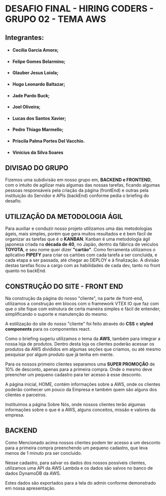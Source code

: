# DESAFIO FINAL - HIRING CODERS - GRUPO 02 - TEMA AWS

## Integrantes: 
* #### Cecilia Garcia Amora;
* #### Felipe Gomes Belarmino;
* #### Glauber Jesus Loiola;
* #### Hugo Leonardo Baltazar;
* #### Jade Pardo Buck;
* #### Joel Oliveira;
* #### Lucas dos Santos Xavier;
* #### Pedro Thiago Marmello;
* #### Priscila Palma Portes Del Vacchio.
* #### Vinícius da Silva Soares

## DIVISAO DO GRUPO
Fizemos uma subdivisão em nosso grupo em, **BACKEND e FRONTEND**, com o intuito de agilizar mais algumas das nossas tarefas, ficando algumas pessoas responsáveis pela criação da página (frontEnd) e outras pela instituição do Servidor e APIs (backEnd) conforme pedia o briefing do desafio. 

## UTILIZAÇÃO DA METODOLOGIA ÁGIL
Para auxiliar e conduzir nosso projeto utilizamos uma das metodologias ágeis, mais simples, porém que gera muitos resultados e é bem fácil de organizar as tarefas que é o **KANBAN**. Kanban é uma metodologia ágil japonesa criada na __década de 40__, no Japão, dentro da fábrica de veículos **TOYOTA**, e seu nome quer dizer __"cartão"__. Como ferramenta utilizamos o aplicativo **PIPEFY** para criar os cartões com cada tarefa a ser concluida, e cada etapa a ser passada, até chegar ao DEPLOY e à finalização. 
A divisão destas tarefas ficou a cargo com as habilidades de cada dev, tanto no front quanto no backEnd.

## CONSTRUÇÃO DO SITE - FRONT END
Na construção da página do nosso "cliente", na parte de front-end, utilizamos a construção em blocos com o framework VTEX IO que faz com que o site fique com estrutura de certa maneira simples e fácil de entender, simplificando o suporte e manutenção do mesmo. 

A estilização do site do nosso "cliente" foi feito através do **CSS** e **styled components** para os componentes react.

Como o briefing sugeriu utilizamos o tema da **AWS**, também para integrar a nossa loja de produtos. Dentro desta loja os clientes poderão acessar os produtos da AWS divididos em algumas seções que criamos, ou até mesmo pesquisar por algum produto que já tenha em mente. 

Para os nossos primeiro clientes separamos uma **SUPER PROMOÇÃO** de 10% de desconto, apenas para a primeira compra. Onde o mesmo deve preencher um pequeno cadastro para ter acesso à esse desconto. 

A página inicial, HOME, contém informações sobre a AWS, onde os clientes poderão conhecer um pouco da Empresa e também quem são alguns dos clientes e parceiros. 

Instituimos a página Sobre Nós, onde nossos clientes terão algumas informações sobre o que é a AWS, alguns conceitos, missão e valores da empresa. 

## BACKEND 
Como Mencionado acima nossos clientes podem ter acesso a um desconto para a primeira compra preenchendo um pequeno cadastro, que leva menos de 1 minuto pra ser concluido. 

Nesse cadastro, para salvar os dados dos nossos possíveis clientes, utilizamos uma API da AWS Lambda e os dados são salvos no banco de dados DynamoDB da AWS. 

Estes dados são exportados para a tela do admin conforme demonstrado em nossa apresentação.


